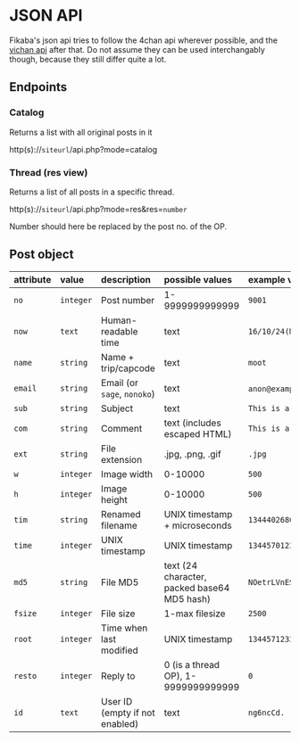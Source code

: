 # JSON API
Fikaba's json api tries to follow the 4chan api wherever possible, and the [vichan api](https://github.com/vichan-devel/vichan-API/) after that. Do not assume they can be used interchangably though, because they still differ quite a lot.

## Endpoints
### Catalog
Returns a list with all original posts in it

http(s)://`siteurl`/api.php?mode=catalog

### Thread (res view)
Returns a list of all posts in a specific thread.

http(s)://`siteurl`/api.php?mode=res&res=`number`

Number should here be replaced by the post no. of the OP.

## Post object

| **attribute**   | **value**      | **description**                | **possible values**                        | **example value**           |
|:----------------|:---------------|:-------------------------------|:-------------------------------------------|:----------------------------|
| `no`            | `integer`      | Post number                    | 1-9999999999999                            | `9001`                      |
| `now`           | `text`         | Human-readable time            | text                                       | `16/10/24(Mon)00:04`        | 
| `name`          | `string`       | Name + trip/capcode            | text                                       | `moot`                      |
| `email`         | `string`       | Email (or `sage`, `nonoko`)    | text                                       | `anon@example.com`, `nonoko`|
| `sub`           | `string`       | Subject                        | text                                       | `This is a subject`         |
| `com`           | `string`       | Comment                        | text (includes escaped HTML)               | `This is a comment`         |
| `ext`           | `string`       | File extension                 | .jpg, .png, .gif                           | `.jpg`                      |
| `w`             | `integer`      | Image width                    | 0-10000                                    | `500`                       |
| `h`             | `integer`      | Image height                   | 0-10000                                    | `500`                       |
| `tim`           | `string`       | Renamed filename               | UNIX timestamp + microseconds              | `1344402680740`             |
| `time`          | `integer`      | UNIX timestamp                 | UNIX timestamp                             | `1344570123`                |
| `md5`           | `string`       | File MD5                       | text (24 character, packed base64 MD5 hash)| `NOetrLVnES3jUn1x5ZPVAg==`  |
| `fsize`         | `integer`      | File size                      | 1-max filesize                             | `2500`                      |
| `root`          | `integer`      | Time when last modified        | UNIX timestamp                             | `1344571233`                |
| `resto`         | `integer`      | Reply to                       | 0 (is a thread OP), 1-9999999999999        | `0`                         |
| `id`            | `text`         | User ID (empty if not enabled) | text                                       | `ng6ncCd.`
